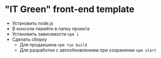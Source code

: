 # "IT Green" front-end template

* Установить node.js
* В консоли перейти в папку проекта
* Установить зависимости `npm i`
* Сделать сборку
  - Для продакшена `npm run build`
  - Для разработки с автообновлением при сохранении `npm start`
